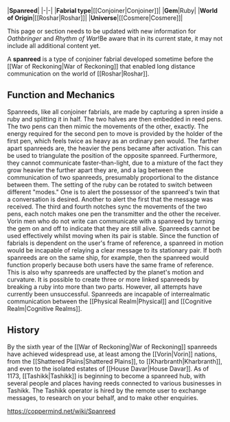 |**Spanreed**|
|-|-|
|**Fabrial type**|[[Conjoiner\|Conjoiner]]|
|**Gem**|Ruby|
|**World of Origin**|[[Roshar\|Roshar]]|
|**Universe**|[[Cosmere\|Cosmere]]|

This page or section needs to be updated with new information for *Oathbringer* and *Rhythm of War*!Be aware that in its current state, it may not include all additional content yet.

A **spanreed** is a type of  conjoiner fabrial developed sometime before the [[War of Reckoning\|War of Reckoning]] that enabled long distance communication on the world of [[Roshar\|Roshar]].

## Function and Mechanics
Spanreeds, like all conjoiner fabrials, are made by capturing a spren inside a ruby and splitting it in half. The two halves are then embedded in reed pens. The two pens can then mimic the movements of the other, exactly. The energy required for the second pen to move is provided by the holder of the first pen, which feels twice as heavy as an ordinary pen would. The farther apart spanreeds are, the heavier the pens became after activation. This can be used to triangulate the position of the opposite spanreed. Furthermore, they cannot communicate faster-than-light, due to a mixture of the fact they grow heavier the further apart they are, and a lag between the communication of two spanreeds, presumably proportional to the distance between them.
The setting of the ruby can be rotated to switch between different "modes." One is to alert the possessor of the spanreed's twin that a conversation is desired. Another to alert the first that the message was received. The third and fourth notches sync the movements of the two pens, each notch makes one pen the transmitter and the other the receiver. Vorin men who do not write can communicate with a spanreed by turning the gem on and off to indicate that they are still alive.
Spanreeds cannot be used effectively whilst moving when its pair is stable. Since the function of fabrials is dependent on the user's frame of reference, a spanreed in motion would be incapable of relaying a clear message to its stationary pair. If both spanreeds are on the same ship, for example, then the spanreed would function properly because both users have the same frame of reference. This is also why spanreeds are unaffected by the planet's motion and curvature.
It is possible to create three or more linked spanreeds by breaking a ruby into more than two parts. However, all attempts have currently been unsuccessful.
Spanreeds are incapable of interrealmatic communication between the [[Physical Realm\|Physical]] and [[Cognitive Realm\|Cognitive Realms]].

## History
By the sixth year of the [[War of Reckoning\|War of Reckoning]] spanreeds have achieved widespread use, at least among the [[Vorin\|Vorin]] nations, from the [[Shattered Plains\|Shattered Plains]], to [[Kharbranth\|Kharbranth]], and even to the isolated estates of [[House Davar\|House Davar]].
As of 1173, [[Tashikk\|Tashikk]] is beginning to become a spanreed hub, with several people and places having reeds connected to various businesses in Tashikk. The Tashikk operator is hired by the remote user to exchange messages, to research on your behalf, and to make other enquiries.



https://coppermind.net/wiki/Spanreed